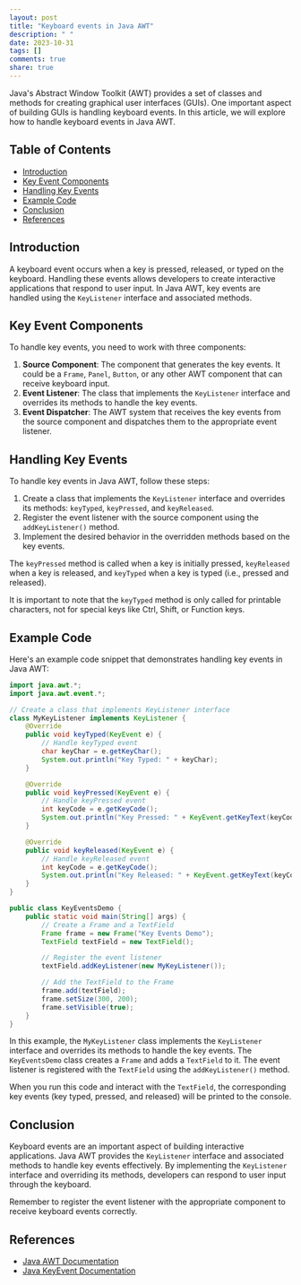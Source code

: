 ```yaml
---
layout: post
title: "Keyboard events in Java AWT"
description: " "
date: 2023-10-31
tags: []
comments: true
share: true
---
```


Java's Abstract Window Toolkit (AWT) provides a set of classes and methods for creating graphical user interfaces (GUIs). One important aspect of building GUIs is handling keyboard events. In this article, we will explore how to handle keyboard events in Java AWT.

## Table of Contents
- [Introduction](#introduction)
- [Key Event Components](#key-event-components)
- [Handling Key Events](#handling-key-events)
- [Example Code](#example-code)
- [Conclusion](#conclusion)
- [References](#references)

## Introduction

A keyboard event occurs when a key is pressed, released, or typed on the keyboard. Handling these events allows developers to create interactive applications that respond to user input. In Java AWT, key events are handled using the `KeyListener` interface and associated methods.

## Key Event Components

To handle key events, you need to work with three components:

1. **Source Component**: The component that generates the key events. It could be a `Frame`, `Panel`, `Button`, or any other AWT component that can receive keyboard input.
2. **Event Listener**: The class that implements the `KeyListener` interface and overrides its methods to handle the key events.
3. **Event Dispatcher**: The AWT system that receives the key events from the source component and dispatches them to the appropriate event listener.

## Handling Key Events

To handle key events in Java AWT, follow these steps:

1. Create a class that implements the `KeyListener` interface and overrides its methods: `keyTyped`, `keyPressed`, and `keyReleased`.
2. Register the event listener with the source component using the `addKeyListener()` method.
3. Implement the desired behavior in the overridden methods based on the key events.

The `keyPressed` method is called when a key is initially pressed, `keyReleased` when a key is released, and `keyTyped` when a key is typed (i.e., pressed and released). 

It is important to note that the `keyTyped` method is only called for printable characters, not for special keys like Ctrl, Shift, or Function keys.

## Example Code

Here's an example code snippet that demonstrates handling key events in Java AWT:

```java
import java.awt.*;
import java.awt.event.*;

// Create a class that implements KeyListener interface
class MyKeyListener implements KeyListener {
    @Override
    public void keyTyped(KeyEvent e) {
        // Handle keyTyped event
        char keyChar = e.getKeyChar();
        System.out.println("Key Typed: " + keyChar);
    }

    @Override
    public void keyPressed(KeyEvent e) {
        // Handle keyPressed event
        int keyCode = e.getKeyCode();
        System.out.println("Key Pressed: " + KeyEvent.getKeyText(keyCode));
    }

    @Override
    public void keyReleased(KeyEvent e) {
        // Handle keyReleased event
        int keyCode = e.getKeyCode();
        System.out.println("Key Released: " + KeyEvent.getKeyText(keyCode));
    }
}

public class KeyEventsDemo {
    public static void main(String[] args) {
        // Create a Frame and a TextField
        Frame frame = new Frame("Key Events Demo");
        TextField textField = new TextField();

        // Register the event listener
        textField.addKeyListener(new MyKeyListener());

        // Add the TextField to the Frame
        frame.add(textField);
        frame.setSize(300, 200);
        frame.setVisible(true);
    }
}
```

In this example, the `MyKeyListener` class implements the `KeyListener` interface and overrides its methods to handle the key events. The `KeyEventsDemo` class creates a `Frame` and adds a `TextField` to it. The event listener is registered with the `TextField` using the `addKeyListener()` method.

When you run this code and interact with the `TextField`, the corresponding key events (key typed, pressed, and released) will be printed to the console.

## Conclusion

Keyboard events are an important aspect of building interactive applications. Java AWT provides the `KeyListener` interface and associated methods to handle key events effectively. By implementing the `KeyListener` interface and overriding its methods, developers can respond to user input through the keyboard.

Remember to register the event listener with the appropriate component to receive keyboard events correctly.

## References

- [Java AWT Documentation](https://docs.oracle.com/en/java/javase/14/docs/api/java.desktop/java/awt/package-summary.html)
- [Java KeyEvent Documentation](https://docs.oracle.com/en/java/javase/14/docs/api/java.desktop/java/awt/event/KeyEvent.html)